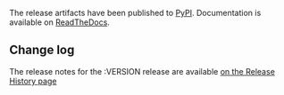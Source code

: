 The release artifacts have been published to [PyPI](https://pypi.org/project/pyhanko-cli/:VERSION).
Documentation is available on [ReadTheDocs](https://docs.pyhanko.eu/).

## Change log

The release notes for the :VERSION release are available [on the Release History page](https://docs.pyhanko.eu/en/latest/changelog.html#cli-release-:VERSION)